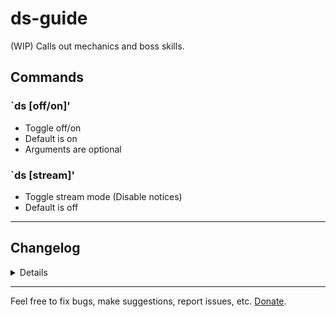 # ds-guide
(WIP) Calls out mechanics and boss skills.

## Commands
### `ds [off/on]'
- Toggle off/on
- Default is on
- Arguments are optional

### `ds [stream]'
- Toggle stream mode (Disable notices)
- Default is off

---

## Changelog
<details>

    1.3
    - Fix: Spawned flowers would have inconsistent positioning
    - Fix: Initial messages associated with timers were not being sent
    - Fix: Messages from attacks followed by doubles were sometimes being sent unintentionally.
    - Fix: (Lakan) Undefined bossAction errors being thrown 
    - Fix: Darkan's double swipe during enrage message was not working.
    - Fix: Dakuryon Swipe safespots
    - Add: Dakuryon Cage safespots
    - Add: Lakan Begone safe range
    - Add: Shandra stand message and timer
    1.2
    - Fix: Undefined bossInfo error in S_BOSS_GAGE_INFO
    1.1
    - Fix: Boss HP warning messages
    - Fix: Clear timers when boss dies
    - Fix: Lakan's new message at 50% would tell you the normal version even when he was in soul world.
    - Fix: Lakan next messages would be wrong after 50%
    - Add: Kelsaik small jump warning timer    
    - Add: Krakatox plague mechanic message and timer
    - Misc: Old unused Krakatox timer code
    1.0
    - Release

</details>

---

Feel free to fix bugs, make suggestions, report issues, etc. [Donate](https://www.paypal.com/cgi-bin/webscr?cmd=_donations&business=PXRFYB39SQP4A&lc=US&item_name=teralove&no_note=0&cn=Add%20special%20instructions%20to%20the%20seller%3a&no_shipping=1&currency_code=USD&bn=PP%2dDonationsBF%3abtn_donate_LG%2egif%3aNonHosted).
